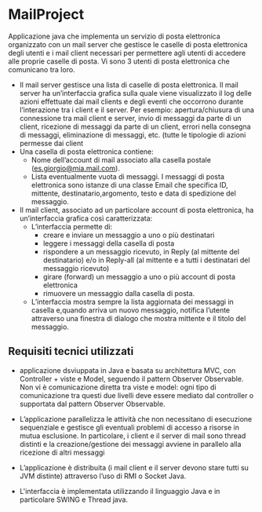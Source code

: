 # MailProject
Applicazione java che implementa un servizio di posta elettronica organizzato con un mail server che gestisce le caselle di posta elettronica degli utenti e i mail client necessari per permettere agli utenti di accedere alle proprie caselle di posta. Vi sono 3 utenti di posta elettronica che comunicano tra loro.
* Il mail server gestisce una lista di caselle di posta elettronica. Il mail server ha
un’interfaccia grafica sulla quale viene visualizzato il log delle azioni effettuate
dai mail clients e degli eventi che occorrono durante l’interazione tra i client e il
server. Per esempio: apertura/chiusura di una connessione tra mail client e server,
invio di messaggi da parte di un client, ricezione di messaggi da parte di un client,
errori nella consegna di messaggi, eliminazione di messaggi, etc. (tutte le tipologie
di azioni permesse dai client
* Una casella di posta elettronica contiene:
  * Nome dell’account di mail associato alla casella postale (es.giorgio@mia.mail.com).
  * Lista eventualmente vuota di messaggi. I messaggi di posta elettronica sono istanze di una classe   Email che specifica ID, mittente, destinatario,argomento, testo e data di spedizione del messaggio.
* Il mail client, associato ad un particolare account di posta elettronica, ha un’interfaccia grafica così caratterizzata:
  * L’interfaccia permette di:
    * creare e inviare un messaggio a uno o più destinatari
    * leggere i messaggi della casella di posta
    * rispondere a un messaggio ricevuto, in Reply (al mittente del destinatario) e/o in Reply-all (al mittente e a tutti i destinatari del messaggio ricevuto)
    * girare (forward) un messaggio a uno o più account di posta elettronica
    * rimuovere un messaggio dalla casella di posta. 
  * L’interfaccia mostra sempre la lista aggiornata dei messaggi in casella e,quando arriva un nuovo messaggio, notifica l’utente attraverso una finestra di dialogo che mostra mittente e il titolo del messaggio.

## Requisiti tecnici utilizzati

* applicazione dsviuppata in Java e basata su architettura MVC, con
Controller + viste e Model, seguendo il pattern Observer Observable.
Non vi è comunicazione diretta tra viste e model: ogni tipo di
comunicazione tra questi due livelli deve essere mediato dal controller o
supportata dal pattern Observer Observable.

* L’applicazione parallelizza le attività che non necessitano di esecuzione
sequenziale e gestisce gli eventuali problemi di accesso a risorse in mutua
esclusione. In particolare, i client e il server di mail sono thread distinti e
la creazione/gestione dei messaggi avviene in parallelo alla ricezione di altri
messaggi

* L’applicazione è distribuita (i mail client e il server devono stare tutti
su JVM distinte) attraverso l’uso di RMI o Socket Java.

* L'interfaccia è implementata utilizzando il linguaggio Java e in particolare
SWING e Thread java.


